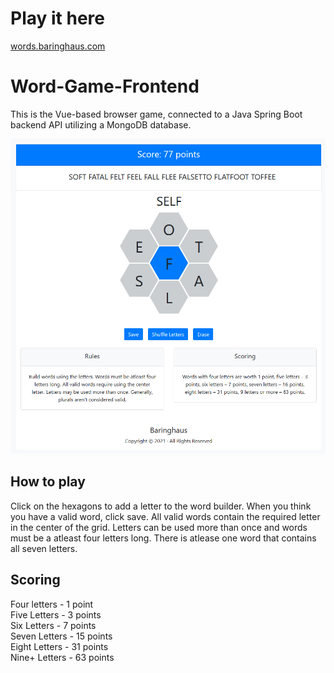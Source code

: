 # Play it here
[words.baringhaus.com](https://words.baringhaus.com)

# Word-Game-Frontend


This is the Vue-based browser game, connected to a Java Spring Boot backend API utilizing a MongoDB database. 

![Game image](https://github.com/cuponadesk/Word-Game-Frontend/blob/main/images/readme.jpg?raw=true)


## How to play
Click on the hexagons to add a letter to the word builder. When you think you have a valid word, click save. All valid words contain the required letter in the center of the grid. Letters can be used more than once and words must be a atleast four letters long. There is atlease one word that contains all seven letters.

## Scoring

Four letters  - 1 point  
Five Letters  - 3 points  
Six Letters   - 7 points  
Seven Letters - 15 points  
Eight Letters - 31 points  
Nine+ Letters - 63 points  
